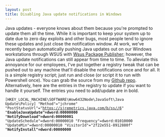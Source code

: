 ```yaml
---
layout: post
title: Disabling Java update notifications in Windows
---
```


Java updates - everyone knows about them because you're prompted to update them all the time. While it is important to keep your system up to date due to zero day exploits and other bugs, most people tend to ignore these updates and just close the notification window. At work, we've recently begun automatically pushing Java updates out on our Windows workstations through WSUS with <a href="http://wsuspackagepublisher.codeplex.com/" target="_blank">Wsus Package Publisher</a>; however, the Java update notifications can still appear from time to time. To alleviate this annoyance for our employees, I've put together a registry tweak that can be pushed out to any machine that'll disable the notifications once and for all. It is a simple registry script; just run and close (or script it to run with Powershell once). You can grab the source from my <a href="https://github.com/code-for-coffee/DisableJavaUpdate" target="_blank">Github repo</a>. Alternatively, here are the entries in the registry to update if you want to handle it yourself. The entries you need to add/update are in bold.

<code>[HKEY_LOCAL_MACHINE\SOFTWARE\Wow6432Node\JavaSoft\Java Update\Policy]
"Method"="jchrome"
"PostStatusUrl"="https://sjremetrics.java.com/b/ss//6"
"<strong>EnableJavaUpdate"=dword:00000000</strong>
"<strong>NotifyDownload"=dword:00000001</strong>
"UpdateSchedule"=dword:00000010
"Frequency"=dword:01010000
"UpdateMin"=dword:00000010
"VisitorId"="2f22e551-8912880f"
"<strong>NotifyInstall"=dword:00000000</strong></code>